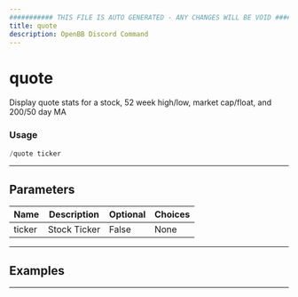 ```yaml
---
########### THIS FILE IS AUTO GENERATED - ANY CHANGES WILL BE VOID ###########
title: quote
description: OpenBB Discord Command
---
```


# quote

Display quote stats for a stock, 52 week high/low, market cap/float, and 200/50 day MA

### Usage

```python wordwrap
/quote ticker
```

---

## Parameters

| Name | Description | Optional | Choices |
| ---- | ----------- | -------- | ------- |
| ticker | Stock Ticker | False | None |


---

## Examples


---
